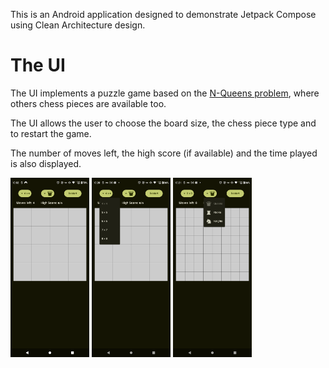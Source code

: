 This is an Android application designed to demonstrate Jetpack Compose
using Clean Architecture design.

# The UI
The UI implements a puzzle game based on the
[N-Queens problem](https://en.wikipedia.org/wiki/Eight_queens_puzzle), 
where others chess pieces are available too.

The UI allows the user to choose the board size, the chess piece type and to restart the game.

The number of moves left, the high score (if available) and the time played is also displayed.

<img src="docs/MainScreen1.png" width="25%" alt="Main Screen">
<img src="docs/MainScreen2.png" width="25%" alt="Main Screen">
<img src="docs/MainScreen3.png" width="25%" alt="Main Screen">